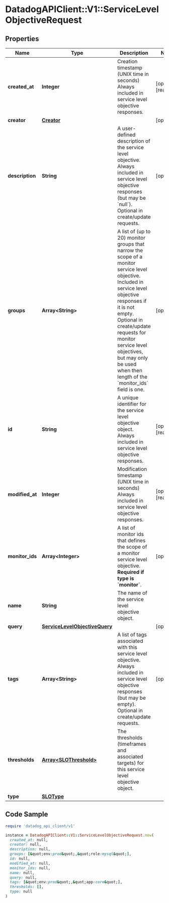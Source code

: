 # DatadogAPIClient::V1::ServiceLevelObjectiveRequest

## Properties

| Name | Type | Description | Notes |
| ---- | ---- | ----------- | ----- |
| **created_at** | **Integer** | Creation timestamp (UNIX time in seconds)  Always included in service level objective responses. | [optional][readonly] |
| **creator** | [**Creator**](Creator.md) |  | [optional] |
| **description** | **String** | A user-defined description of the service level objective.  Always included in service level objective responses (but may be &#x60;null&#x60;). Optional in create/update requests. | [optional] |
| **groups** | **Array&lt;String&gt;** | A list of (up to 20) monitor groups that narrow the scope of a monitor service level objective.  Included in service level objective responses if it is not empty. Optional in create/update requests for monitor service level objectives, but may only be used when then length of the &#x60;monitor_ids&#x60; field is one. | [optional] |
| **id** | **String** | A unique identifier for the service level objective object.  Always included in service level objective responses. | [optional][readonly] |
| **modified_at** | **Integer** | Modification timestamp (UNIX time in seconds)  Always included in service level objective responses. | [optional][readonly] |
| **monitor_ids** | **Array&lt;Integer&gt;** | A list of monitor ids that defines the scope of a monitor service level objective. **Required if type is &#x60;monitor&#x60;**. | [optional] |
| **name** | **String** | The name of the service level objective object. |  |
| **query** | [**ServiceLevelObjectiveQuery**](ServiceLevelObjectiveQuery.md) |  | [optional] |
| **tags** | **Array&lt;String&gt;** | A list of tags associated with this service level objective. Always included in service level objective responses (but may be empty). Optional in create/update requests. | [optional] |
| **thresholds** | [**Array&lt;SLOThreshold&gt;**](SLOThreshold.md) | The thresholds (timeframes and associated targets) for this service level objective object. |  |
| **type** | [**SLOType**](SLOType.md) |  |  |

## Code Sample

```ruby
require 'datadog_api_client/v1'

instance = DatadogAPIClient::V1::ServiceLevelObjectiveRequest.new(
  created_at: null,
  creator: null,
  description: null,
  groups: [&quot;env:prod&quot;,&quot;role:mysql&quot;],
  id: null,
  modified_at: null,
  monitor_ids: null,
  name: null,
  query: null,
  tags: [&quot;env:prod&quot;,&quot;app:core&quot;],
  thresholds: [],
  type: null
)
```

